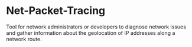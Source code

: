 # Net-Packet-Tracing
Tool for network administrators or developers to diagnose network issues and gather information about the geolocation of IP addresses along a network route.
